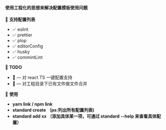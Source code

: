 #### 使用工程化的思想来解决配置模板使用问题

🏀 **支持配置列表**

- ✅ eslint
- ✅ prettier
- ✅ plop
- ✅ editorConfig
- ✅ husky
- ✅ commintLint

🏀 **TODO**

- 🔧 — 对 react TS 一键配置支持
- 🔧 — 对工程目录下已有文件做文件合并

🏀 **使用**

- **yarn link / npm link**
- **standard create （ps:列出所有配置列表)**
- **standard add xx （添加具体某一项，可通过 standard --help 来查看具体配置）**
